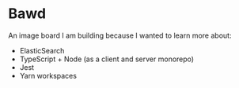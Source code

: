 # Bawd

An image board I am building because I wanted to learn more about:
 - ElasticSearch
 - TypeScript + Node (as a client and server monorepo)
 - Jest
 - Yarn workspaces